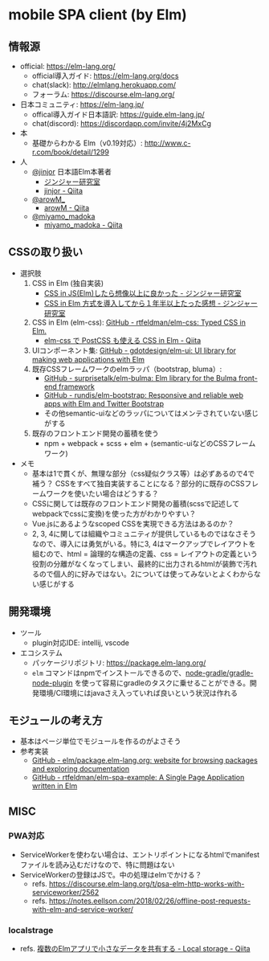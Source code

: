 # mobile SPA client (by Elm)

## 情報源

* official: https://elm-lang.org/
    * official導入ガイド: https://elm-lang.org/docs
    * chat(slack): http://elmlang.herokuapp.com/
    * フォーラム: https://discourse.elm-lang.org/
* 日本コミュニティ: https://elm-lang.jp/
    * offical導入ガイド日本語訳: https://guide.elm-lang.jp/
    * chat(discord): https://discordapp.com/invite/4j2MxCg
* 本
    * 基礎からわかる Elm（v0.19対応）: http://www.c-r.com/book/detail/1299
* 人
    * [@jinjor](https://twitter.com/jinjor)  日本語Elm本著者
        * [ジンジャー研究室](http://jinjor-labo.hatenablog.com/)
        * [jinjor - Qiita](https://qiita.com/jinjor)
     * [@arowM_](https://twitter.com/arowM_)
        * [arowM - Qiita](https://qiita.com/arowM)
    *  [@miyamo_madoka](https://twitter.com/miyamo_madoka) 
        * [miyamo_madoka - Qiita](https://qiita.com/miyamo_madoka)

## CSSの取り扱い

* 選択肢
    1.  CSS in Elm (独自実装)
        * [CSS in JS(Elm)したら想像以上に良かった - ジンジャー研究室](http://jinjor-labo.hatenablog.com/entry/2016/05/30/165816)
        * [CSS in Elm 方式を導入してから１年半以上たった感想 - ジンジャー研究室](http://jinjor-labo.hatenablog.com/entry/2017/12/08/080435)
    2. CSS in Elm (elm-css):  [GitHub - rtfeldman/elm-css: Typed CSS in Elm.](https://github.com/rtfeldman/elm-css/)
        * [elm-css で PostCSS も使える CSS in Elm - Qiita](https://qiita.com/arowM/items/ce20b08a65f03e2ec44b)
    3. UIコンポーネント集: [GitHub - gdotdesign/elm-ui: UI library for making web applications with Elm](https://github.com/gdotdesign/elm-ui)
    4. 既存CSSフレームワークのelmラッパ（bootstrap, bluma）: 
        * [GitHub - surprisetalk/elm-bulma: Elm library for the Bulma front-end framework](https://github.com/surprisetalk/elm-bulma/) 
        * [GitHub - rundis/elm-bootstrap: Responsive and reliable web apps with Elm and Twitter Bootstrap](https://github.com/rundis/elm-bootstrap)
        * その他semantic-uiなどのラッパについてはメンテされていない感じがする
    5. 既存のフロントエンド開発の蓄積を使う
        * npm + webpack + scss + elm + (semantic-uiなどのCSSフレームワーク)
* メモ
    * 基本は1で貫くが、無理な部分（css疑似クラス等）は必ずあるので4で補う？ CSSをすべて独自実装することになる？部分的に既存のCSSフレームワークを使いたい場合はどうする？
    * CSSに関しては既存のフロントエンド開発の蓄積(scssで記述してwebpackでcssに変換)を使った方がわかりやすい？
    * Vue.jsにあるようなscoped CSSを実現できる方法はあるのか？
    * 2, 3, 4に関しては組織やコミュニティが提供しているものではなさそうなので、導入には勇気がいる。特に3, 4はマークアップでレイアウトを組むので、html = 論理的な構造の定義、css = レイアウトの定義という役割の分離がなくなってしまい、最終的に出力されるhtmlが装飾で汚れるので個人的に好みではない。2については使ってみないとよくわからない感じがする

## 開発環境

* ツール
    * plugin対応IDE: intellij, vscode
* エコシステム
    * パッケージリポジトリ: https://package.elm-lang.org/
    * `elm` コマンドはnpmでインストールできるので、[node-gradle/gradle-node-plugin](https://github.com/node-gradle/gradle-node-plugin) を使って容易にgradleのタスクに乗せることができる。開発環境/CI環境にはjavaさえ入っていれば良いという状況は作れる

## モジュールの考え方

* 基本はページ単位でモジュールを作るのがよさそう
* 参考実装
    *  [GitHub - elm/package.elm-lang.org: website for browsing packages and exploring documentation](https://github.com/elm/package.elm-lang.org)
    * [GitHub - rtfeldman/elm-spa-example: A Single Page Application written in Elm](https://github.com/rtfeldman/elm-spa-example)

## MISC

### PWA対応

* ServiceWorkerを使わない場合は、エントリポイントになるhtmlでmanifestファイルを読み込むだけなので、特に問題はない
* ServiceWorkerの登録はJSで。中の処理はelmでかける？
    * refs. https://discourse.elm-lang.org/t/psa-elm-http-works-with-serviceworker/2562
    * refs. https://notes.eellson.com/2018/02/26/offline-post-requests-with-elm-and-service-worker/

### localstrage

* refs. [複数のElmアプリで小さなデータを共有する - Local storage - Qiita](https://qiita.com/sand/items/3767d263f98b3dad264e)